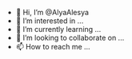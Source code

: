 - 👋 Hi, I’m @AlyaAlesya
- 👀 I’m interested in ...
- 🌱 I’m currently learning ...
- 💞️ I’m looking to collaborate on ...
- 📫 How to reach me ...

<!---
AlyaAlesya/AlyaAlesya is a ✨ special ✨ repository because its `README.md` (this file) appears on your GitHub profile.
You can click the Preview link to take a look at your changes.
--->
